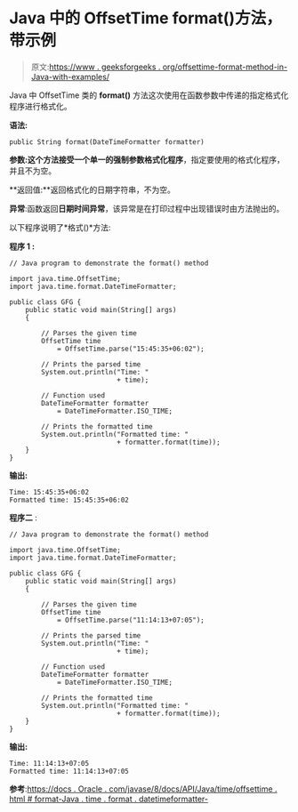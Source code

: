 # Java 中的 OffsetTime format()方法，带示例

> 原文:[https://www . geeksforgeeks . org/offsettime-format-method-in-Java-with-examples/](https://www.geeksforgeeks.org/offsettime-format-method-in-java-with-examples/)

Java 中 OffsetTime 类的 **format()** 方法这次使用在函数参数中传递的指定格式化程序进行格式化。

**语法:**

```
public String format(DateTimeFormatter formatter)

```

**参数:**这个方法接受一个单一的强制参数**格式化程序**，指定要使用的格式化程序，并且不为空。

**返回值:**返回格式化的日期字符串，不为空。

**异常**:函数返回**日期时间异常**，该异常是在打印过程中出现错误时由方法抛出的。

以下程序说明了*格式()*方法:

**程序 1 :**

```
// Java program to demonstrate the format() method

import java.time.OffsetTime;
import java.time.format.DateTimeFormatter;

public class GFG {
    public static void main(String[] args)
    {

        // Parses the given time
        OffsetTime time
            = OffsetTime.parse("15:45:35+06:02");

        // Prints the parsed time
        System.out.println("Time: "
                           + time);

        // Function used
        DateTimeFormatter formatter
            = DateTimeFormatter.ISO_TIME;

        // Prints the formatted time
        System.out.println("Formatted time: "
                           + formatter.format(time));
    }
}
```

**输出:**

```
Time: 15:45:35+06:02
Formatted time: 15:45:35+06:02

```

**程序二** :

```
// Java program to demonstrate the format() method

import java.time.OffsetTime;
import java.time.format.DateTimeFormatter;

public class GFG {
    public static void main(String[] args)
    {

        // Parses the given time
        OffsetTime time
            = OffsetTime.parse("11:14:13+07:05");

        // Prints the parsed time
        System.out.println("Time: "
                           + time);

        // Function used
        DateTimeFormatter formatter
            = DateTimeFormatter.ISO_TIME;

        // Prints the formatted time
        System.out.println("Formatted time: "
                           + formatter.format(time));
    }
}
```

**输出:**

```
Time: 11:14:13+07:05
Formatted time: 11:14:13+07:05

```

**参考**:[https://docs . Oracle . com/javase/8/docs/API/Java/time/offsettime . html # format-Java . time . format . datetimeformatter-](https://docs.oracle.com/javase/8/docs/api/java/time/OffsetTime.html#format-java.time.format.DateTimeFormatter-)